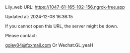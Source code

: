 Lily_web URL: https://1047-61-165-102-156.ngrok-free.app

Updated at: 2024-12-08 16:36:15

If you cannot open this URL, the server might be down.

Please contact: 

goley04@foxmail.com Or Wechat:GL_yeaH